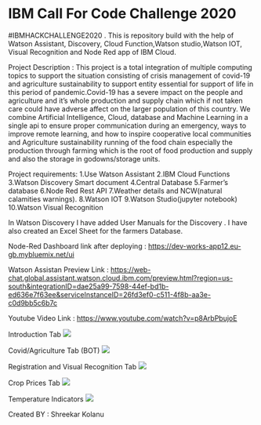 # IBM Call For Code Challenge 2020
#IBMHACKCHALLENGE2020 . This is repository build with the help of Watson Assistant, Discovery, Cloud Function,Watson studio,Watson IOT, Visual Recognition and Node Red app of IBM Cloud.

Project Description : This project is a total integration of multiple computing topics to support the situation consisting of crisis management of covid-19 and agriculture sustainability to support entity essential for support of life in this period of pandemic.Covid-19 has a severe impact on the people and agriculture and it’s whole production and supply chain which if not taken care could have adverse affect on the larger population of this country. We combine Artificial Intelligence, Cloud, database and Machine Learning in a single api to ensure proper communication during an emergency, ways to improve remote learning, and how to inspire cooperative local communities and Agriculture sustainability running of the food chain especially the production through farming which is the root of food production and supply and also the storage in godowns/storage units.


Project requirements: 
1.Use Watson Assistant
2.IBM Cloud Functions 
3.Watson Discovery Smart document
4.Central Database 
5.Farmer’s database 
6.Node Red Rest API
7.Weather details and NCW(natural calamities warnings).
8.Watson IOT
9.Watson Studio(jupyter notebook)
10.Watson Visual Recognition

In Watson Discovery I have added  User Manuals for the Discovery .
I have also created an Excel Sheet for the farmers Database.



Node-Red Dashboard link after deploying : https://dev-works-app12.eu-gb.mybluemix.net/ui

Watson Assistan Preview Link : https://web-chat.global.assistant.watson.cloud.ibm.com/preview.html?region=us-south&integrationID=dae25a99-7598-44ef-bd1b-ed636e7f63ee&serviceInstanceID=26fd3ef0-c511-4f8b-aa3e-c0d9bb5c6b7c

Youtube Video Link : https://www.youtube.com/watch?v=p8ArbPbujoE

Introduction Tab
![](https://github.com/Skillz619/IBM-Call-for-Code-Challenge-shreekar-kolanu/blob/master/Tabs%20Imgs/Tab%201.png)

Covid/Agriculture Tab (BOT)
![](https://github.com/Skillz619/IBM-Call-for-Code-Challenge-shreekar-kolanu/blob/master/Tabs%20Imgs/Tab%202.png)

Registration and Visual Recognition Tab
![](https://github.com/Skillz619/IBM-Call-for-Code-Challenge-shreekar-kolanu/blob/master/Tabs%20Imgs/Tab%203.png)

Crop Prices Tab
![](https://github.com/Skillz619/IBM-Call-for-Code-Challenge-shreekar-kolanu/blob/master/Tabs%20Imgs/Tab%204.png)

Temperature Indicators
![](https://github.com/Skillz619/IBM-Call-for-Code-Challenge-shreekar-kolanu/blob/master/Tabs%20Imgs/Tab%205.png)


Created BY : Shreekar Kolanu 

